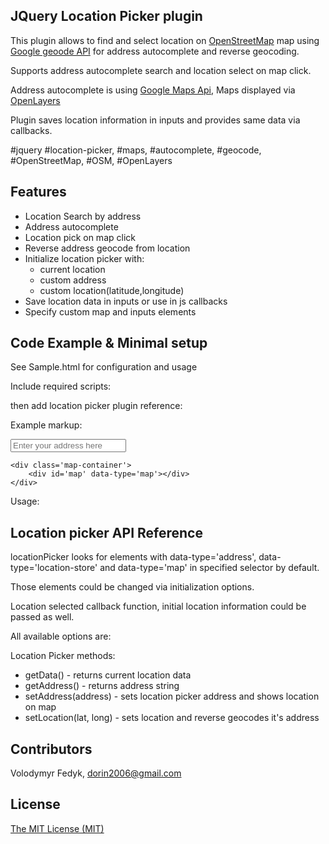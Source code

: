 ## JQuery Location Picker plugin

This plugin allows to find and select location on [OpenStreetMap](https://www.openstreetmap.org) map using [Google geoode API](https://developers.google.com/maps) for address autocomplete and reverse geocoding.

Supports address autocomplete search and location select on map click.

Address autocomplete is using [Google Maps Api](https://developers.google.com/maps),
Maps displayed via [OpenLayers](http://openlayers.org)
 
Plugin saves location information in inputs and provides same data via callbacks.

#jquery #location-picker, #maps, #autocomplete, #geocode, #OpenStreetMap, #OSM, #OpenLayers

## Features

* Location Search by address
* Address autocomplete
* Location pick on map click
* Reverse address geocode from location
* Initialize location picker with: 
  * current location
  * custom address 
  * custom location(latitude,longitude)
* Save location data in inputs or use in js callbacks
* Specify custom map and inputs elements

## Code Example & Minimal setup

See Sample.html for configuration and usage

Include required scripts:
<script src='https://ajax.googleapis.com/ajax/libs/jquery/1.11.3/jquery.min.js'></script>
<script src='http://www.openlayers.org/api/OpenLayers.js'></script>
<script src='https://maps.googleapis.com/maps/api/js?v=3.exp&libraries=places'></script>

then add location picker plugin reference:
<script src='js/location-picker.js'></script>

Example markup:
<style>
  	#map { height: 400px; width:100%;}
  	.map-container { margin-top: 10px;}
  textarea {width:100%}
		
</style>
    
<div class='location-picker'>
	<input type='text' id='txtAddress' class='form-control' placeholder='Enter your address here' data-type='address' />
	<input type='hidden' id='txtLocation' data-type='location-store' />

	<div class='map-container'>
		<div id='map' data-type='map'></div>
	</div>
</div>

Usage:
<script>
$(function(){
		var locationPicker = $('.location-picker').locationPicker({
			locationChanged : function(data){
				$('#output').text(JSON.stringify(data));
			}
		});
});
</script>
		    
## Location picker API Reference

locationPicker looks for elements with data-type='address', data-type='location-store' and data-type='map'
in specified selector by default. 

Those elements could be changed via initialization options. 

Location selected callback function, initial location information could be passed as well.

All available options are:
<script>
var locationPicker = $('.location-picker').locationPicker({
			{
				address_el : 'input[data-type="address"]', // address autocomplete input
				map_el: '[data-type="map"]', // map element to render OSM map in
				save_el: '[data-type="location-store"]', // Location information is stored in this input in JSON format
				raw_data: false, /* if true, full place information is returned in JSON format 
				False by default, returns latitude, longitude and address string in JSON format
				*/			
				init:{ 
					current_location: true, // True by default, initializes location picker with current location 
					address : 'Put init adddress here',
					location : {latitude, longitude} // put initial location here
					}
			}
			// callback method
			locationChanged : function(data){

				$('#output').text(JSON.stringify(data));
			}
			
		});
</script>

Location Picker methods:

* getData() - returns current location data
* getAddress() - returns address string
* setAddress(address) - sets location picker address and shows location on map
* setLocation(lat, long) - sets location and reverse geocodes it's address 


## Contributors

Volodymyr Fedyk, dorin2006@gmail.com

## License

[The MIT License (MIT)](LICENSE)
